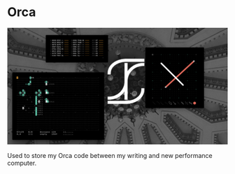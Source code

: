 # Orca

![alt-text](https://github.com/Joehac02/Orca/blob/master/IMG250.png)

Used to store my Orca code between my writing and new performance computer.
